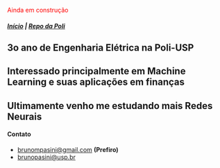 <span style="color:red">Ainda em construção</span>

##### [Início](/index) | [Repo da Poli](https://github.com/brunompasini/Poli)


## 3o ano de Engenharia Elétrica na Poli-USP
## Interessado principalmente em Machine Learning e suas aplicações em finanças


## Ultimamente venho me estudando mais Redes Neurais


#### Contato
- [brunompasini@gmail.com](mailto:brunompasini@gmail.com) **(Prefiro)**
- [brunopasini@usp.br](mailto:brunopasini@usp.br)
